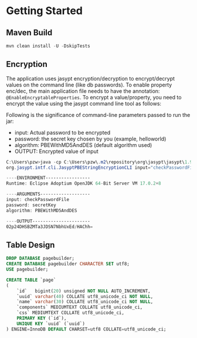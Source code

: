 # Getting Started

## Maven Build
```powershell
mvn clean install -U -DskipTests
```

## Encryption
The application uses jasypt encryption/decryption to encrypt/decrypt values on the command line (like db passwords).  To enable property enc/dec, the main application file needs to have the annotation: `@EnableEncryptableProperties`.  To encrypt a value/property, you need to encrypt the value using the jasypt command line tool as follows:

Following is the significance of command-line parameters passed to run the jar:

* input: Actual password to be encrypted
* password: the secret key chosen by you (example, helloworld)
* algorithm: PBEWithMD5AndDES (default algorithm used)
* OUTPUT: Encrypted value of input

```powershell
C:\Users\pzw>java -cp C:\Users\pzw\.m2\repository\org\jasypt\jasypt\1.9.3\jasypt-1.9.3.jar
org.jasypt.intf.cli.JasyptPBEStringEncryptionCLI input="checkPasswordFile" password=secretKey algorithm=PBEWithMD5AndDES

----ENVIRONMENT-----------------
Runtime: Eclipse Adoptium OpenJDK 64-Bit Server VM 17.0.2+8

----ARGUMENTS-------------------
input: checkPasswordFile
password: secretKey
algorithm: PBEWithMD5AndDES

----OUTPUT----------------------
02p24DHSBZMTa3JDSN7NbhUxEd/HAChh=
```

## Table Design
```sql
DROP DATABASE pagebuilder;
CREATE DATABASE pagebuilder CHARACTER SET utf8;
USE pagebuilder;

CREATE TABLE `page`
(
    `id`   bigint(20) unsigned NOT NULL AUTO_INCREMENT,
    `uuid` varchar(40) COLLATE utf8_unicode_ci NOT NULL,
    `name` varchar(30) COLLATE utf8_unicode_ci NOT NULL,
    `components` MEDIUMTEXT COLLATE utf8_unicode_ci,
    `css` MEDIUMTEXT COLLATE utf8_unicode_ci,
    PRIMARY KEY (`id`),
    UNIQUE KEY `uuid` (`uuid`)
) ENGINE=InnoDB DEFAULT CHARSET=utf8 COLLATE=utf8_unicode_ci;

```